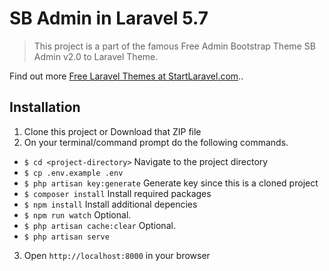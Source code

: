 # SB Admin in Laravel 5.7

> This project is a part of the famous Free Admin Bootstrap Theme SB Admin v2.0 to Laravel Theme.

Find out more [Free Laravel Themes at StartLaravel.com](http://www.startlaravel.com/)..

## Installation

1. Clone this project or Download that ZIP file
2. On your terminal/command prompt do the following commands.
- `$ cd <project-directory>` Navigate to the project directory
- `$ cp .env.example .env`
- `$ php artisan key:generate`  Generate key since this is a cloned project
- `$ composer install`  Install required packages
- `$ npm install` Install additional depencies
- `$ npm run watch` Optional.
- `$ php artisan cache:clear` Optional.
- `$ php artisan serve`

3. Open `http://localhost:8000` in your browser
